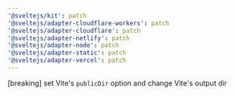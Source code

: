 ```yaml
---
'@sveltejs/kit': patch
'@sveltejs/adapter-cloudflare-workers': patch
'@sveltejs/adapter-cloudflare': patch
'@sveltejs/adapter-netlify': patch
'@sveltejs/adapter-node': patch
'@sveltejs/adapter-static': patch
'@sveltejs/adapter-vercel': patch
---
```


[breaking] set Vite's `publicDir` option and change Vite's output dir
